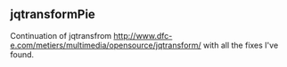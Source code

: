jqtransformPie
------------------------
Continuation of jqtransfrom  http://www.dfc-e.com/metiers/multimedia/opensource/jqtransform/ with all the fixes I've found.